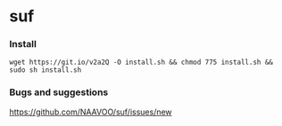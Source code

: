 # suf

### Install
`wget https://git.io/v2a2Q -O install.sh && chmod 775 install.sh && sudo sh install.sh`

### Bugs and suggestions
https://github.com/NAAVOO/suf/issues/new
